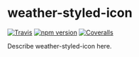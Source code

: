 # weather-styled-icon

[![Travis](https://travis-ci.org/EmaSuriano/weather-styled-icon.svg?branch=master)](https://travis-ci.org/emasuriano/weather-styled-icon)
[![npm version](https://badge.fury.io/js/weather-styled-icon.svg)](https://www.npmjs.org/package/npm-package)
[![Coveralls](https://coveralls.io/repos/github/EmaSuriano/weather-styled-icon/badge.svg?branch=master)](https://coveralls.io/github/EmaSuriano/weather-styled-icon)

Describe weather-styled-icon here.

